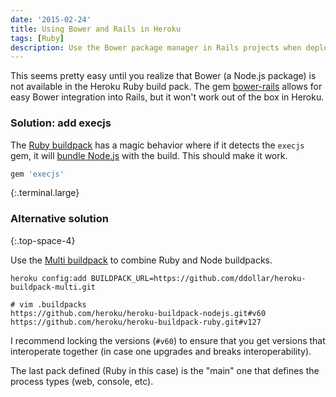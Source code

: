 ```yaml
---
date: '2015-02-24'
title: Using Bower and Rails in Heroku
tags: [Ruby]
description: Use the Bower package manager in Rails projects when deploying to Heroku.
---
```


This seems pretty easy until you realize that Bower (a Node.js package) is not available in the Heroku Ruby build pack.
The gem [bower-rails](http://rubygems.org/gems/bower-rails) allows for easy Bower integration into Rails, but it won't work out of the box in Heroku.

### Solution: add execjs

The [Ruby buildpack](https://github.com/heroku/heroku-buildpack-ruby) has a magic behavior where if it detects the `execjs` gem, it will [bundle Node.js](https://github.com/heroku/heroku-buildpack-ruby#assets) with the build. This should make it work.

```ruby
gem 'execjs'
```

{:.terminal.large}

### Alternative solution

{:.top-space-4}

Use the [Multi buildpack](https://github.com/ddollar/heroku-buildpack-multi) to combine Ruby and Node buildpacks.

```
heroku config:add BUILDPACK_URL=https://github.com/ddollar/heroku-buildpack-multi.git
```

```
# vim .buildpacks
https://github.com/heroku/heroku-buildpack-nodejs.git#v60
https://github.com/heroku/heroku-buildpack-ruby.git#v127
```

I recommend locking the versions (`#v60`) to ensure that you get versions that interoperate together (in case one upgrades and breaks interoperability).

The last pack defined (Ruby in this case) is the "main" one that defines the process types (web, console, etc).
